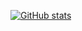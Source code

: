 [![GitHub stats](https://github-readme-stats.vercel.app/api?username=cekc&show_icons=true&theme=cobalt)](https://github.com/anuraghazra/github-readme-stats)

